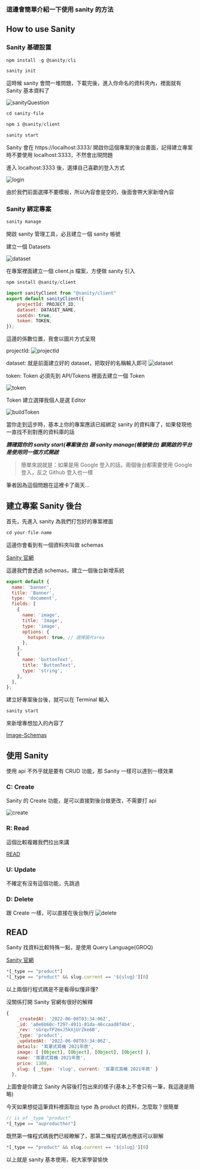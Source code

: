 ### 這邊會簡單介紹一下使用 sanity 的方法

## How to use Sanity

### Sanity 基礎設置

```js
npm install -g @sanity/cli

sanity init
```

這時候 sanity 會問一堆問題，下載完後，進入你命名的資料夾內，裡面就有 Sanity 基本資料了

![sanityQuestion](../public//sanityQuestion2.png)

```js
cd sanity-file

npm i @sanity/client

sanity start
```

Sanity 會在 https://localhost:3333/ 開啟你這個專案的後台畫面，記得建立專案時不要使用 localhost:3333，不然會出現問題

進入 localhost:3333 後，選擇自己喜歡的登入方式

![login](../public//login.png)

由於我們前面選擇不要模板，所以內容會是空的，後面會帶大家新增內容

### Sanity 綁定專案

```js
sanity manage
```

開啟 sanity 管理工具，必且建立一個 sanity 帳號

建立一個 Datasets

![dataset](../public/datasets.png)

在專案裡面建立一個 client.js 檔案，方便做 sanity 引入

```js
npm install @sanity/client

import sanityClient from "@sanity/client"
export default sanityClient({
    projectId: PROJECT_ID,
    dataset: DATASET_NAME,
    useCdn: true,
    token: TOKEN,
});
```

這邊的係數位置，我會以圖片方式呈現

projectId:
![projectId](../public/projectID.png)

dataset: 就是前面建立好的 dataset，把取好的名稱輸入即可
![dataset](../public/useDataset.png)

token:
Token 必須先到 API/Tokens 裡面去建立一個 Token

![token](../public/token.png)

Token 建立選擇我個人是選 Editor

![buildToken](../public/buildToken.png)

當你走到這步時，基本上你的專案應該已經綁定 sanity 的資料庫了，如果發現他一直找不到對應的資料庫的話

**_請確認你的 sanity start(專案後台) 跟 sanity manage(帳號後台) 鎖開啟的平台是使用同一個方式開啟_**

> 簡單來說就是：如果是用 Google 登入的話，兩個後台都需要使用 Google 登入，反之 Github 登入也一樣

筆者因為這個問題在這裡卡了兩天...

## 建立專案 Sanity 後台

首先，先進入 sanity 為我們打包好的專案裡面

```js
cd your-file-name
```

這邊你會看到有一個資料夾叫做 schemas

[Sanity 官網](https://www.sanity.io/docs/content-modelling)

這邊我們會透過 schemas，建立一個後台新增系統

```js
export default {
  name: 'banner',
  title: 'Banner',
  type: 'document',
  fields: [
    {
      name: 'image',
      title: 'Image',
      type: 'image',
      options: {
        hotspot: true, // 選擇圖片area
      },
    },
    {
      name: 'buttonText',
      title: 'ButtonText',
      type: 'string',
    },
  ],
};
```

建立好專案後台後，就可以在 Terminal 輸入

```js
sanity start
```

來新增專想加入的內容了

[Image-Schemas](https://www.sanity.io/docs/image-type)

## 使用 Sanity

使用 api 不外乎就是要有 CRUD 功能，那 Sanity 一樣可以達到一樣效果

### C: Create

Sanity 的 Create 功能，是可以直接對後台做更改，不需要打 api

![create](../public/sanityCreate.png)

### R: Read

這個比較複雜我們拉出來講

[READ](#READ)

### U: Update

不確定有沒有這個功能，先跳過

### D: Delete

跟 Create 一樣，可以直接在後台執行
![delete](../public/sanityDelete.png)

## READ

Sanity 找資料比較特殊一點，是使用 Query Language(GROQ)

[Sanity 官網](https://www.sanity.io/docs/groq)

```js
*[_type == "product"]
*[_type == "product" && slug.current == '${slug}'][0]
```

以上兩個行程式碼是不是看得似懂非懂?

沒關係打開 Sanity 官網有很好的解釋

```js
{
    _createdAt: '2022-06-08T03:34:06Z',
    _id: 'a0e6b60c-f297-4911-81da-46ccaad8f4b4',
    _rev: 'sGrqvfP2mxJ5kXjUrZke6B',
    _type: 'product',
    _updatedAt: '2022-06-08T03:34:06Z',
    details: '耳罩式耳機 2021年款',
    image: [ [Object], [Object], [Object], [Object] ],
    name: '耳罩式耳機 2021年款',
    price: 1300,
    slug: { _type: 'slug', current: '耳罩式耳機 2021年款' }
  },
```

上圖會是你建立 Sanity 內容後打包出來的樣子(基本上不會只有一筆，我這邊是簡略)

今天如果想從這筆資料裡面取出 type 為 product 的資料，怎麼取？很簡單

```js
// is of _type "product"
*[_type == "auproducthor"]
```

既然第一條程式碼我們已經瞭解了，那第二條程式碼也應該可以聊解

```js
*[_type == "product" && slug.current == '${slug}'][0]
```

以上就是 sanity 基本使用，祝大家學習愉快
